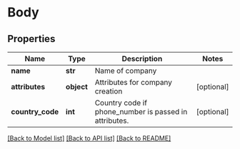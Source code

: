 # Body

## Properties
Name | Type | Description | Notes
------------ | ------------- | ------------- | -------------
**name** | **str** | Name of company | 
**attributes** | **object** | Attributes for company creation | [optional] 
**country_code** | **int** | Country code if phone_number is passed in attributes. | [optional] 

[[Back to Model list]](../README.md#documentation-for-models) [[Back to API list]](../README.md#documentation-for-api-endpoints) [[Back to README]](../README.md)


